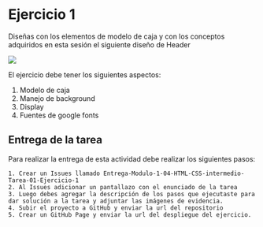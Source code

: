 # Ejercicio 1
Diseñas con los elementos de modelo de caja y con los conceptos adquiridos en esta sesión el siguiente diseño de Header

![](https://storage.googleapis.com/academia-geek-general-bucket/modulo-1/modulo_1_img_11.png)

El ejercicio debe tener los siguientes aspectos:
1. Modelo de caja
2. Manejo de background
3. Display
4. Fuentes de google fonts

## Entrega de la tarea

Para realizar la entrega de esta actividad debe realizar los siguientes pasos:

    1. Crear un Issues llamado Entrega-Modulo-1-04-HTML-CSS-intermedio-Tarea-01-Ejercicio-1
    2. Al Issues adicionar un pantallazo con el enunciado de la tarea
    3. Luego debes agregar la descripción de los pasos que ejecutaste para dar solución a la tarea y adjuntar las imágenes de evidencia.
    4. Subir el proyecto a GitHub y enviar la url del repositorio
    5. Crear un GitHub Page y enviar la url del despliegue del ejercicio.
